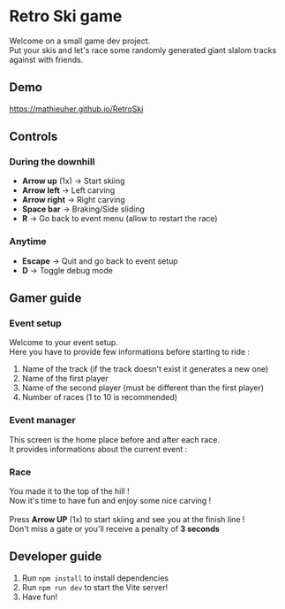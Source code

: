 # Retro Ski game
Welcome on a small game dev project.<br>
Put your skis and let's race some randomly generated giant slalom tracks against with friends.

## Demo
https://mathieuher.github.io/RetroSki

## Controls
### During the downhill
* <b>Arrow up</b> (1x) -> Start skiing
* <b>Arrow left</b> -> Left carving
* <b>Arrow right</b> -> Right carving
* <b>Space bar</b> -> Braking/Side sliding
* <b>R</b> -> Go back to event menu (allow to restart the race)

### Anytime
* <b>Escape</b> -> Quit and go back to event setup
* <b>D</b> -> Toggle debug mode

## Gamer guide
### Event setup
Welcome to your event setup.<br>
Here you have to provide few informations before starting to ride :
1. Name of the track (if the track doesn't exist it generates a new one)
2. Name of the first player
3. Name of the second player (must be different than the first player)
4. Number of races (1 to 10 is recommended)
### Event manager
This screen is the home place before and after each race.<br>
It provides informations about the current event :
### Race
You made it to the top of the hill !<br>
Now it's time to have fun and enjoy some nice carving !<br><br>
Press <b>Arrow UP</b> (1x) to start skiing and see you at the finish line !<br>
Don't miss a gate or you'll receive a penalty of <b>3 seconds</b>

## Developer guide
1. Run `npm install` to install dependencies
2. Run `npm run dev` to start the Vite server!
3. Have fun!

